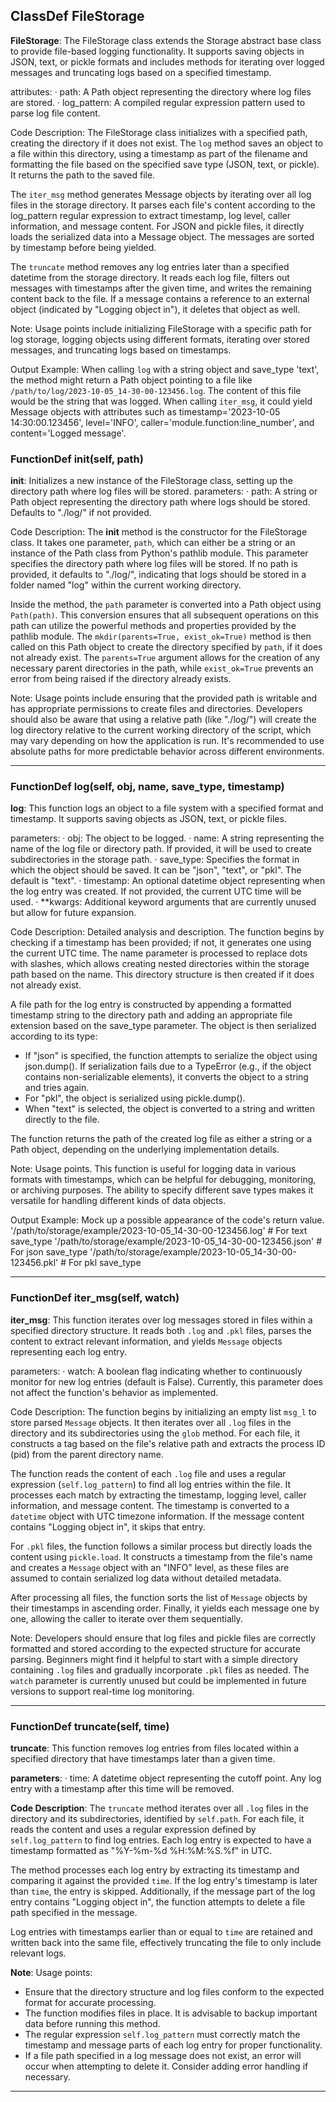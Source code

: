 ## ClassDef FileStorage
**FileStorage**: The FileStorage class extends the Storage abstract base class to provide file-based logging functionality. It supports saving objects in JSON, text, or pickle formats and includes methods for iterating over logged messages and truncating logs based on a specified timestamp.

attributes:
· path: A Path object representing the directory where log files are stored.
· log_pattern: A compiled regular expression pattern used to parse log file content.

Code Description: The FileStorage class initializes with a specified path, creating the directory if it does not exist. The `log` method saves an object to a file within this directory, using a timestamp as part of the filename and formatting the file based on the specified save type (JSON, text, or pickle). It returns the path to the saved file.

The `iter_msg` method generates Message objects by iterating over all log files in the storage directory. It parses each file's content according to the log_pattern regular expression to extract timestamp, log level, caller information, and message content. For JSON and pickle files, it directly loads the serialized data into a Message object. The messages are sorted by timestamp before being yielded.

The `truncate` method removes any log entries later than a specified datetime from the storage directory. It reads each log file, filters out messages with timestamps after the given time, and writes the remaining content back to the file. If a message contains a reference to an external object (indicated by "Logging object in"), it deletes that object as well.

Note: Usage points include initializing FileStorage with a specific path for log storage, logging objects using different formats, iterating over stored messages, and truncating logs based on timestamps.

Output Example: When calling `log` with a string object and save_type 'text', the method might return a Path object pointing to a file like `/path/to/log/2023-10-05_14-30-00-123456.log`. The content of this file would be the string that was logged. When calling `iter_msg`, it could yield Message objects with attributes such as timestamp='2023-10-05 14:30:00.123456', level='INFO', caller='module.function:line_number', and content='Logged message'.
### FunctionDef __init__(self, path)
**__init__**: Initializes a new instance of the FileStorage class, setting up the directory path where log files will be stored.
parameters:
· path: A string or Path object representing the directory path where logs should be stored. Defaults to "./log/" if not provided.

Code Description: The __init__ method is the constructor for the FileStorage class. It takes one parameter, `path`, which can either be a string or an instance of the Path class from Python's pathlib module. This parameter specifies the directory path where log files will be stored. If no path is provided, it defaults to "./log/", indicating that logs should be stored in a folder named "log" within the current working directory.

Inside the method, the `path` parameter is converted into a Path object using `Path(path)`. This conversion ensures that all subsequent operations on this path can utilize the powerful methods and properties provided by the pathlib module. The `mkdir(parents=True, exist_ok=True)` method is then called on this Path object to create the directory specified by `path`, if it does not already exist. The `parents=True` argument allows for the creation of any necessary parent directories in the path, while `exist_ok=True` prevents an error from being raised if the directory already exists.

Note: Usage points include ensuring that the provided path is writable and has appropriate permissions to create files and directories. Developers should also be aware that using a relative path (like "./log/") will create the log directory relative to the current working directory of the script, which may vary depending on how the application is run. It's recommended to use absolute paths for more predictable behavior across different environments.
***
### FunctionDef log(self, obj, name, save_type, timestamp)
**log**: This function logs an object to a file system with a specified format and timestamp. It supports saving objects as JSON, text, or pickle files.

parameters:
· obj: The object to be logged.
· name: A string representing the name of the log file or directory path. If provided, it will be used to create subdirectories in the storage path.
· save_type: Specifies the format in which the object should be saved. It can be "json", "text", or "pkl". The default is "text".
· timestamp: An optional datetime object representing when the log entry was created. If not provided, the current UTC time will be used.
· **kwargs: Additional keyword arguments that are currently unused but allow for future expansion.

Code Description: Detailed analysis and description.
The function begins by checking if a timestamp has been provided; if not, it generates one using the current UTC time. The name parameter is processed to replace dots with slashes, which allows creating nested directories within the storage path based on the name. This directory structure is then created if it does not already exist.

A file path for the log entry is constructed by appending a formatted timestamp string to the directory path and adding an appropriate file extension based on the save_type parameter. The object is then serialized according to its type:
- If "json" is specified, the function attempts to serialize the object using json.dump(). If serialization fails due to a TypeError (e.g., if the object contains non-serializable elements), it converts the object to a string and tries again.
- For "pkl", the object is serialized using pickle.dump().
- When "text" is selected, the object is converted to a string and written directly to the file.

The function returns the path of the created log file as either a string or a Path object, depending on the underlying implementation details.

Note: Usage points.
This function is useful for logging data in various formats with timestamps, which can be helpful for debugging, monitoring, or archiving purposes. The ability to specify different save types makes it versatile for handling different kinds of data objects.

Output Example: Mock up a possible appearance of the code's return value.
'/path/to/storage/example/2023-10-05_14-30-00-123456.log'  # For text save_type
'/path/to/storage/example/2023-10-05_14-30-00-123456.json' # For json save_type
'/path/to/storage/example/2023-10-05_14-30-00-123456.pkl'  # For pkl save_type
***
### FunctionDef iter_msg(self, watch)
**iter_msg**: This function iterates over log messages stored in files within a specified directory structure. It reads both `.log` and `.pkl` files, parses the content to extract relevant information, and yields `Message` objects representing each log entry.

parameters:
· watch: A boolean flag indicating whether to continuously monitor for new log entries (default is False). Currently, this parameter does not affect the function's behavior as implemented.

Code Description: The function begins by initializing an empty list `msg_l` to store parsed `Message` objects. It then iterates over all `.log` files in the directory and its subdirectories using the `glob` method. For each file, it constructs a tag based on the file's relative path and extracts the process ID (pid) from the parent directory name.

The function reads the content of each `.log` file and uses a regular expression (`self.log_pattern`) to find all log entries within the file. It processes each match by extracting the timestamp, logging level, caller information, and message content. The timestamp is converted to a `datetime` object with UTC timezone information. If the message content contains "Logging object in", it skips that entry.

For `.pkl` files, the function follows a similar process but directly loads the content using `pickle.load`. It constructs a timestamp from the file's name and creates a `Message` object with an "INFO" level, as these files are assumed to contain serialized log data without detailed metadata.

After processing all files, the function sorts the list of `Message` objects by their timestamps in ascending order. Finally, it yields each message one by one, allowing the caller to iterate over them sequentially.

Note: Developers should ensure that log files and pickle files are correctly formatted and stored according to the expected structure for accurate parsing. Beginners might find it helpful to start with a simple directory containing `.log` files and gradually incorporate `.pkl` files as needed. The `watch` parameter is currently unused but could be implemented in future versions to support real-time log monitoring.
***
### FunctionDef truncate(self, time)
**truncate**: This function removes log entries from files located within a specified directory that have timestamps later than a given time.

**parameters**:
· time: A datetime object representing the cutoff point. Any log entry with a timestamp after this time will be removed.

**Code Description**: The `truncate` method iterates over all `.log` files in the directory and its subdirectories, identified by `self.path`. For each file, it reads the content and uses a regular expression defined by `self.log_pattern` to find log entries. Each log entry is expected to have a timestamp formatted as "%Y-%m-%d %H:%M:%S.%f" in UTC.

The method processes each log entry by extracting its timestamp and comparing it against the provided `time`. If the log entry's timestamp is later than `time`, the entry is skipped. Additionally, if the message part of the log entry contains "Logging object in", the function attempts to delete a file path specified in the message.

Log entries with timestamps earlier than or equal to `time` are retained and written back into the same file, effectively truncating the file to only include relevant logs.

**Note**: Usage points:
- Ensure that the directory structure and log files conform to the expected format for accurate processing.
- The function modifies files in place. It is advisable to backup important data before running this method.
- The regular expression `self.log_pattern` must correctly match the timestamp and message parts of each log entry for proper functionality.
- If a file path specified in a log message does not exist, an error will occur when attempting to delete it. Consider adding error handling if necessary.
***
